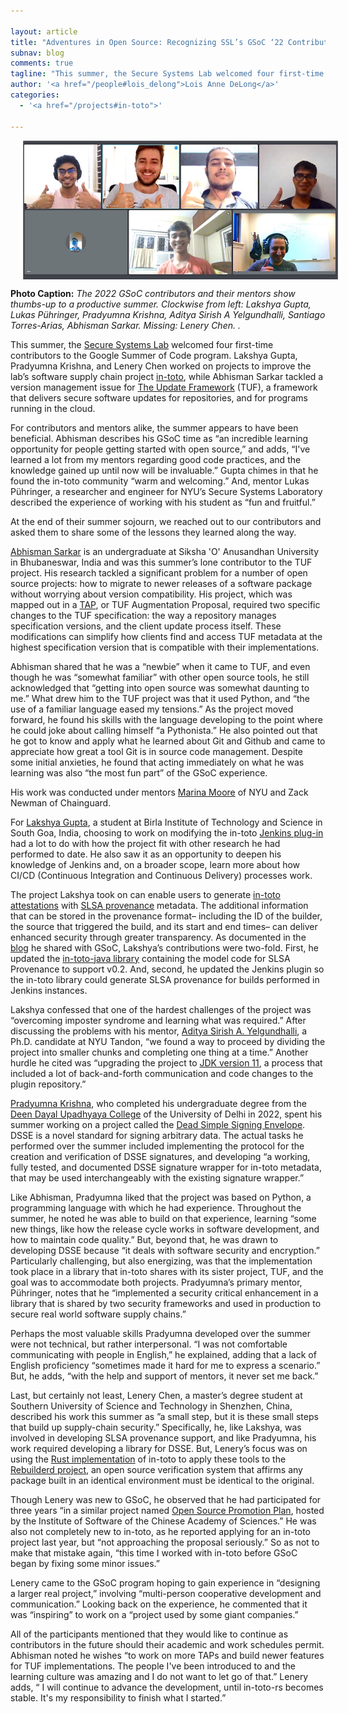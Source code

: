 ```yaml
---

layout: article
title: "Adventures in Open Source: Recognizing SSL’s GSoC ‘22 Contributors"
subnav: blog
comments: true
tagline: "This summer, the Secure Systems Lab welcomed four first-time contributors to the Google Summer of Code program."
author: '<a href="/people#lois_delong">Lois Anne DeLong</a>'
categories:
  - '<a href="/projects#in-toto">'

---
```


<img align="center" src="/img/blog/gsoc22_screenshare.jpg" style="margin: 0px 20px"/>

**Photo Caption:** *The 2022 GSoC contributors and their mentors show thumbs-up to a productive summer. Clockwise from left: Lakshya Gupta,  Lukas Pühringer,  Pradyumna Krishna,  Aditya Sirish A Yelgundhalli, Santiago Torres-Arias, Abhisman Sarkar. Missing: Lenery Chen.
.*

This summer, the [Secure Systems Lab](https://ssl.engineering.nyu.edu/) welcomed four first-time contributors to the Google Summer of Code program. Lakshya Gupta, Pradyumna Krishna, and Lenery Chen worked on projects to improve the lab’s software supply chain project [in-toto](https://in-toto.io/), while Abhisman Sarkar tackled a version management issue for [The Update Framework](https://theupdateframework.io/) (TUF), a framework that delivers secure software updates for repositories, and for programs running in the cloud.

For contributors and mentors alike, the summer appears to have been beneficial. Abhisman describes his GSoC time as “an incredible learning opportunity for people getting started with open source,” and adds, “I've learned a lot from my mentors regarding good code practices, and the knowledge gained up until now will be invaluable.” Gupta chimes in that he found the in-toto community “warm and welcoming.” And, mentor Lukas Pühringer, a researcher and engineer for NYU’s Secure Systems Laboratory described the experience of working with his student as “fun and fruitful.”

At the end of their summer sojourn, we reached out to our contributors and asked them to share some of the lessons they learned along the way.  

[Abhisman Sarkar](https://www.linkedin.com/in/abhisman-sarkar-0398121ab/?trk=public_profile_browsemap&originalSubdomain=in) is an undergraduate at  Siksha 'O'​ Anusandhan University in Bhubaneswar, India and was this summer’s lone contributor to the TUF project. His research tackled a significant problem for a number of open source projects: how to migrate to newer releases of a software package without worrying about version compatibility. His project, which was mapped out in a [TAP](https://github.com/theupdateframework/taps/blob/master/tap14.md), or TUF Augmentation Proposal, required two specific changes to the TUF specification: the way a repository manages specification versions, and the client update process itself. These modifications can simplify how clients find and access TUF metadata at the highest specification version that is compatible with their implementations. 

Abhisman shared that he was a “newbie” when it came to TUF, and even though he was “somewhat familiar” with other open source tools, he still acknowledged that “getting into open source was somewhat daunting to me.” What drew him to the TUF project was that it used Python, and “the use of a familiar language eased my tensions.” As the project moved forward, he found his skills with the language developing to the point where he could joke about calling himself “a Pythonista.”  He also pointed out that he got to know and apply what he learned about Git and Github and came to appreciate how great a tool Git is in source code management. Despite some initial anxieties, he found that acting immediately on what he was learning was also “the most fun part” of the GSoC experience. 

His work was conducted under mentors [Marina Moore](https://www.linkedin.com/in/marina-moore-5a7242105/) of NYU and Zack Newman of Chainguard.

For [Lakshya Gupta](https://www.linkedin.com/in/lakshya806/?originalSubdomain=in), a student at Birla Institute of Technology and Science in South Goa, India, choosing to work on modifying the in-toto [Jenkins plug-in](https://plugins.jenkins.io/in-toto/) had a lot to do with how the project fit with other research he had performed to date. He also saw it as an opportunity to deepen his knowledge of Jenkins and, on a broader scope, learn more about how CI/CD (Continuous Integration and Continuous Delivery) processes work. 

The project Lakshya took on can enable users to generate [in-toto attestations](https://github.com/in-toto/attestation/blob/main/README.md) with [SLSA provenance](https://slsa.dev/provenance/v0.1) metadata. The additional information that can be stored in the provenance format–
including the ID of the builder, the source that triggered the build, and its start and end times–
can deliver enhanced security through greater transparency. As documented in the [blog](https://summerofcode.withgoogle.com/programs/2022/projects/mR4u5su7) he shared with GSoC, Lakshya’s contributions were two-fold. First, he updated the [in-toto-java library](https://github.com/in-toto/in-toto-java/blob/master/README.md) containing the model code for SLSA Provenance to support v0.2. And, second, he updated the Jenkins plugin so the in-toto library could generate SLSA provenance for builds performed in Jenkins instances. 

Lakshya confessed that one of the hardest challenges of the project was “overcoming imposter syndrome and learning what was required.” After discussing the problems with his mentor, [Aditya Sirish A. Yelgundhalli](https://engineering.nyu.edu/student/aditya-sirish-yelgundhalli), a Ph.D. candidate at NYU Tandon, “we found a way to proceed by dividing the project into smaller chunks and completing one thing at a time.” Another hurdle he cited was “upgrading the project to [JDK version 11](https://www.oracle.com/java/technologies/javase/jdk11-archive-downloads.html), a process that included a lot of back-and-forth communication and code changes to the plugin repository.”

[Pradyumna Krishna](https://www.linkedin.com/in/pradyumnakrishna/), who completed his undergraduate degree from the [Deen Dayal Upadhyaya College](https://dducollegedu.ac.in/) of the University of Delhi in 2022, spent his summer working on a project called the [Dead Simple Signing Envelope](https://github.com/secure-systems-lab/dsse#readme). DSSE is a novel standard for signing arbitrary data. The actual tasks he performed over the summer included implementing the protocol for the creation and verification of DSSE signatures, and developing “a working, fully tested, and documented DSSE signature wrapper for in-toto metadata, that may be used interchangeably with the existing signature wrapper.” 

Like Abhisman, Pradyumna liked that the project was based on Python, a programming language with which he had experience. Throughout the summer, he noted he was able to build on that experience, learning “some new things, like how the release cycle works in software development, and how to maintain code quality.” But, beyond that, he was drawn to developing DSSE because “it deals with software security and encryption.” Particularly challenging, but also energizing, was that the implementation took place in a library that in-toto shares with its sister project, TUF, and the goal was to accommodate both projects. Pradyumna’s primary mentor, Pühringer, notes that he “implemented a security critical enhancement in a library that is shared by two security frameworks and used in production to secure real world software supply chains.” 

Perhaps the most valuable skills Pradyumna developed over the summer were not technical, but rather interpersonal. “I was not comfortable communicating with people in English,” he explained, adding that a lack of English proficiency “sometimes made it hard for me to express a scenario.” But, he adds, “with the help and support of mentors, it never set me back.”

Last, but certainly not least, Lenery Chen, a master’s degree student at Southern University of Science and Technology in Shenzhen, China, described his work this summer as ”a small step, but it is these small steps that build up supply-chain security.” Specifically, he, like Lakshya, was involved in developing SLSA provenance support, and like Pradyumna, his work required developing  a library for DSSE. But, Lenery’s focus was on using the [Rust implementation](https://github.com/in-toto/in-toto-rs/blob/master/README.md) of in-toto to apply these tools to the [Rebuilderd project](https://github.com/kpcyrd/rebuilderd/blob/main/README.md), an open source verification system that affirms any package built in an identical environment must be identical to the original.

Though Lenery was new to GSoC, he observed that he had participated for three years “in a similar project named [Open Source Promotion Plan](https://summer-ospp.ac.cn/), hosted by the Institute of Software of the Chinese Academy of Sciences.” He was also not completely new to in-toto, as he reported applying for an in-toto project last year, but “not approaching the proposal seriously.” So as not to make that mistake again, “this time I worked with in-toto before GSoC began by fixing some minor issues.”
 
Lenery came to the GSoC program hoping to gain experience in “designing a larger real project,” involving “multi-person cooperative development and communication.” Looking back on the experience, he commented that it was “inspiring” to work on a “project used by some giant companies.” 

All of the participants mentioned that they would like to continue as contributors in the future should their academic and work schedules permit. Abhisman noted he wishes “to work on more TAPs and build newer features for TUF implementations. The people I've been introduced to and the learning culture was amazing and I do not want to let go of that.” Lenery adds, “ I will continue to advance the development, until in-toto-rs becomes stable. It's my responsibility to finish what I started.”
